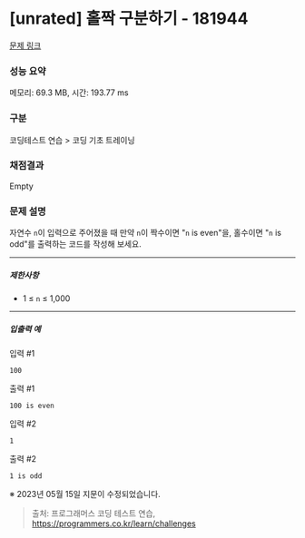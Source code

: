 # [unrated] 홀짝 구분하기 - 181944 

[문제 링크](https://school.programmers.co.kr/learn/courses/30/lessons/181944) 

### 성능 요약

메모리: 69.3 MB, 시간: 193.77 ms

### 구분

코딩테스트 연습 > 코딩 기초 트레이닝

### 채점결과

Empty

### 문제 설명

<p style="user-select: auto;">자연수 <code style="user-select: auto;">n</code>이 입력으로 주어졌을 때 만약 <code style="user-select: auto;">n</code>이 짝수이면 "<code style="user-select: auto;">n</code> is even"을, 홀수이면 "<code style="user-select: auto;">n</code> is odd"를 출력하는 코드를 작성해 보세요.</p>

<hr style="user-select: auto;">

<h5 style="user-select: auto;">제한사항</h5>

<ul style="user-select: auto;">
<li style="user-select: auto;">1 ≤ <code style="user-select: auto;">n</code> ≤ 1,000</li>
</ul>

<hr style="user-select: auto;">

<h5 style="user-select: auto;">입출력 예</h5>

<p style="user-select: auto;">입력 #1</p>
<div class="highlight" style="user-select: auto;"><pre class="codehilite" style="user-select: auto;"><code style="user-select: auto;">100
</code></pre></div>
<p style="user-select: auto;">출력 #1</p>
<div class="highlight" style="user-select: auto;"><pre class="codehilite" style="user-select: auto;"><code style="user-select: auto;">100 is even
</code></pre></div>
<p style="user-select: auto;">입력 #2</p>
<div class="highlight" style="user-select: auto;"><pre class="codehilite" style="user-select: auto;"><code style="user-select: auto;">1
</code></pre></div>
<p style="user-select: auto;">출력 #2</p>
<div class="highlight" style="user-select: auto;"><pre class="codehilite" style="user-select: auto;"><code style="user-select: auto;">1 is odd
</code></pre></div>
<p style="user-select: auto;">※ 2023년 05월 15일 지문이 수정되었습니다.</p>


> 출처: 프로그래머스 코딩 테스트 연습, https://programmers.co.kr/learn/challenges